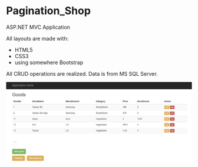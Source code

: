 # Pagination_Shop
ASP.NET MVC Application

All layouts are made with:
- HTML5
- CSS3
- using somewhere Bootstrap

All CRUD operations are realized.
Data is from MS SQL Server.

![alt text](https://github.com/Annibezh/Pagination/blob/master/main.png)
